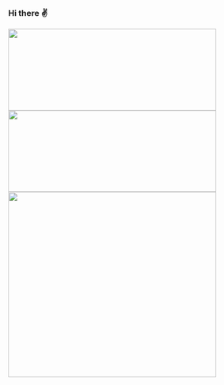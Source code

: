 ### Hi there :v:
<a href="https://github.com/AleexSolis">
  <img style="width: 420px; height: 165px" src="https://github-readme-stats.vercel.app/api?username=AleexSolis&count_private=true&show_icons=true&theme=react" />
</a>
<a href="https://github.com/AleexSolis">
  <img style="width: 420px; height: 165px" src="https://github-readme-stats.vercel.app/api/top-langs/?username=AleexSolis&layout=compact&theme=react&langs_count=10" />
</a>
<a href="https://wakatime.com/@AleexSolis">
  <img style="width: 420px; height: 375px;" src="https://github-readme-stats.vercel.app/api/wakatime?username=AleexSolis&theme=react&layout=compact&v=2" />
</a>
